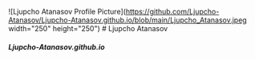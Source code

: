 ![Ljupcho Atanasov Profile Picture](https://github.com/Ljupcho-Atanasov/Ljupcho-Atanasov.github.io/blob/main/Ljupcho_Atanasov.jpeg width="250" height="250") # Ljupcho Atanasov
##### Ljupcho-Atanasov.github.io
